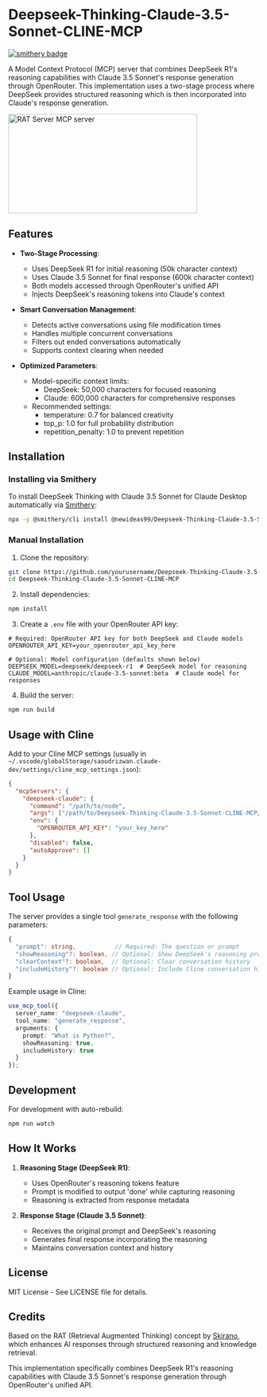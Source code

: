 # Deepseek-Thinking-Claude-3.5-Sonnet-CLINE-MCP

[![smithery badge](https://smithery.ai/badge/@newideas99/Deepseek-Thinking-Claude-3.5-Sonnet-CLINE-MCP)](https://smithery.ai/server/@newideas99/Deepseek-Thinking-Claude-3.5-Sonnet-CLINE-MCP)

A Model Context Protocol (MCP) server that combines DeepSeek R1's reasoning capabilities with Claude 3.5 Sonnet's response generation through OpenRouter. This implementation uses a two-stage process where DeepSeek provides structured reasoning which is then incorporated into Claude's response generation.

<a href="https://glama.ai/mcp/servers/t0ykwg3k7n"><img width="380" height="200" src="https://glama.ai/mcp/servers/t0ykwg3k7n/badge" alt="RAT Server MCP server" /></a>

## Features

- **Two-Stage Processing**:
  - Uses DeepSeek R1 for initial reasoning (50k character context)
  - Uses Claude 3.5 Sonnet for final response (600k character context)
  - Both models accessed through OpenRouter's unified API
  - Injects DeepSeek's reasoning tokens into Claude's context

- **Smart Conversation Management**:
  - Detects active conversations using file modification times
  - Handles multiple concurrent conversations
  - Filters out ended conversations automatically
  - Supports context clearing when needed

- **Optimized Parameters**:
  - Model-specific context limits:
    * DeepSeek: 50,000 characters for focused reasoning
    * Claude: 600,000 characters for comprehensive responses
  - Recommended settings:
    * temperature: 0.7 for balanced creativity
    * top_p: 1.0 for full probability distribution
    * repetition_penalty: 1.0 to prevent repetition

## Installation

### Installing via Smithery

To install DeepSeek Thinking with Claude 3.5 Sonnet for Claude Desktop automatically via [Smithery](https://smithery.ai/server/@newideas99/Deepseek-Thinking-Claude-3.5-Sonnet-CLINE-MCP):

```bash
npx -y @smithery/cli install @newideas99/Deepseek-Thinking-Claude-3.5-Sonnet-CLINE-MCP --client claude
```

### Manual Installation
1. Clone the repository:
```bash
git clone https://github.com/yourusername/Deepseek-Thinking-Claude-3.5-Sonnet-CLINE-MCP.git
cd Deepseek-Thinking-Claude-3.5-Sonnet-CLINE-MCP
```

2. Install dependencies:
```bash
npm install
```

3. Create a `.env` file with your OpenRouter API key:
```env
# Required: OpenRouter API key for both DeepSeek and Claude models
OPENROUTER_API_KEY=your_openrouter_api_key_here

# Optional: Model configuration (defaults shown below)
DEEPSEEK_MODEL=deepseek/deepseek-r1  # DeepSeek model for reasoning
CLAUDE_MODEL=anthropic/claude-3.5-sonnet:beta  # Claude model for responses
```

4. Build the server:
```bash
npm run build
```

## Usage with Cline

Add to your Cline MCP settings (usually in `~/.vscode/globalStorage/saoudrizwan.claude-dev/settings/cline_mcp_settings.json`):

```json
{
  "mcpServers": {
    "deepseek-claude": {
      "command": "/path/to/node",
      "args": ["/path/to/Deepseek-Thinking-Claude-3.5-Sonnet-CLINE-MCP/build/index.js"],
      "env": {
        "OPENROUTER_API_KEY": "your_key_here"
      },
      "disabled": false,
      "autoApprove": []
    }
  }
}
```

## Tool Usage

The server provides a single tool `generate_response` with the following parameters:

```typescript
{
  "prompt": string,           // Required: The question or prompt
  "showReasoning"?: boolean, // Optional: Show DeepSeek's reasoning process
  "clearContext"?: boolean,  // Optional: Clear conversation history
  "includeHistory"?: boolean // Optional: Include Cline conversation history
}
```

Example usage in Cline:
```typescript
use_mcp_tool({
  server_name: "deepseek-claude",
  tool_name: "generate_response",
  arguments: {
    prompt: "What is Python?",
    showReasoning: true,
    includeHistory: true
  }
});
```

## Development

For development with auto-rebuild:
```bash
npm run watch
```

## How It Works

1. **Reasoning Stage (DeepSeek R1)**:
   - Uses OpenRouter's reasoning tokens feature
   - Prompt is modified to output 'done' while capturing reasoning
   - Reasoning is extracted from response metadata

2. **Response Stage (Claude 3.5 Sonnet)**:
   - Receives the original prompt and DeepSeek's reasoning
   - Generates final response incorporating the reasoning
   - Maintains conversation context and history

## License

MIT License - See LICENSE file for details.

## Credits

Based on the RAT (Retrieval Augmented Thinking) concept by [Skirano](https://x.com/skirano/status/1881922469411643413), which enhances AI responses through structured reasoning and knowledge retrieval.

This implementation specifically combines DeepSeek R1's reasoning capabilities with Claude 3.5 Sonnet's response generation through OpenRouter's unified API.
